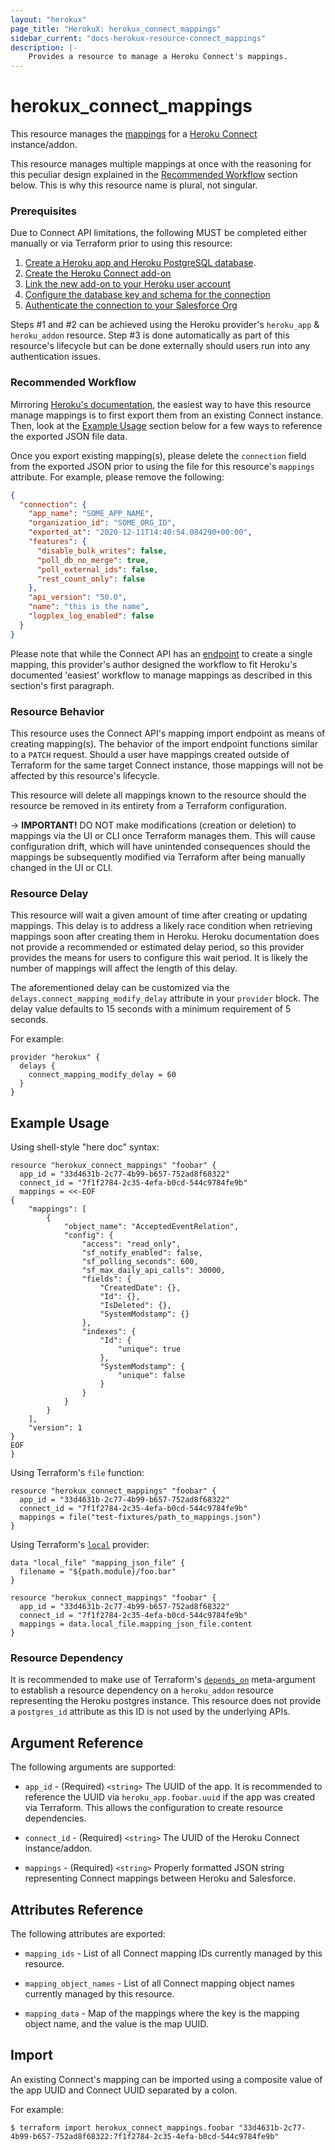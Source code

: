 ```yaml
---
layout: "herokux"
page_title: "HerokuX: herokux_connect_mappings"
sidebar_current: "docs-herokux-resource-connect_mappings"
description: |-
    Provides a resource to manage a Heroku Connect's mappings.
---
```


# herokux\_connect\_mappings

This resource manages the [mappings](https://devcenter.heroku.com/articles/heroku-connect#mapping-objects)
for a [Heroku Connect](https://devcenter.heroku.com/articles/heroku-connect) instance/addon.

This resource manages multiple mappings at once with the reasoning for this peculiar design explained in the
[Recommended Workflow](#recommended-workflow) section below. This is why this resource name is plural,
not singular.

### Prerequisites

Due to Connect API limitations, the following MUST be completed either manually or via Terraform prior to using this resource:

1. [Create a Heroku app and Heroku PostgreSQL database](https://devcenter.heroku.com/articles/heroku-connect-api#step-1-create-a-heroku-app-and-heroku-postgresql-database).
1. [Create the Heroku Connect add-on](https://devcenter.heroku.com/articles/heroku-connect-api#step-2-create-the-heroku-connect-add-on)
1. [Link the new add-on to your Heroku user account](https://devcenter.heroku.com/articles/heroku-connect-api#step-3-link-the-new-add-on-to-your-heroku-user-account)
1. [Configure the database key and schema for the connection](https://devcenter.heroku.com/articles/heroku-connect-api#step-4-configure-the-database-key-and-schema-for-the-connection)
1. [Authenticate the connection to your Salesforce Org](https://devcenter.heroku.com/articles/heroku-connect-api#step-5-authenticate-the-connection-to-your-salesforce-org)

Steps #1 and #2 can be achieved using the Heroku provider's `heroku_app` & `heroku_addon` resource.
Step #3 is done automatically as part of this resource's lifecycle but can be done externally should
users run into any authentication issues.

### Recommended Workflow
Mirroring [Heroku's documentation](https://devcenter.heroku.com/articles/heroku-connect-api#step-6-import-a-mapping-configuration),
the easiest way to have this resource manage mappings is to first export them from an existing Connect instance.
Then, look at the [Example Usage](#example-usage) section below for a few ways to reference the exported JSON file data.

Once you export existing mapping(s), please delete the `connection` field from the exported JSON prior to using the file
for this resource's `mappings` attribute. For example, please remove the following:

```json
{
  "connection": {
    "app_name": "SOME_APP_NAME",
    "organization_id": "SOME_ORG_ID",
    "exported_at": "2020-12-11T14:40:54.084290+00:00",
    "features": {
      "disable_bulk_writes": false,
      "poll_db_no_merge": true,
      "poll_external_ids": false,
      "rest_count_only": false
    },
    "api_version": "50.0",
    "name": "this is the name",
    "logplex_log_enabled": false
  }
}
```

Please note that while the Connect API has an [endpoint](https://devcenter.heroku.com/articles/heroku-connect-api#create-a-new-mapping)
to create a single mapping, this provider's author designed the workflow to fit Heroku's documented 'easiest' workflow
to manage mappings as described in this section's first paragraph.

### Resource Behavior
This resource uses the Connect API's mapping import endpoint as means of creating mapping(s). The behavior of the import
endpoint functions similar to a `PATCH` request. Should a user have mappings created outside of Terraform
for the same target Connect instance, those mappings will not be affected by this resource's lifecycle.

This resource will delete all mappings known to the resource should the resource be removed in its entirety
from a Terraform configuration.

-> **IMPORTANT!**
DO NOT make modifications (creation or deletion) to mappings via the UI or CLI once Terraform manages them.
This will cause configuration drift, which will have unintended consequences should the mappings be subsequently modified
via Terraform after being manually changed in the UI or CLI.

### Resource Delay
This resource will wait a given amount of time after creating or updating mappings. This delay is to address a likely
race condition when retrieving mappings soon after creating them in Heroku. Heroku documentation does not provide
a recommended or estimated delay period, so this provider provides the means for users to configure this wait period.
It is likely the number of mappings will affect the length of this delay.

The aforementioned delay can be customized via the `delays.connect_mapping_modify_delay` attribute in your `provider` block.
The delay value defaults to 15 seconds with a minimum requirement of 5 seconds.

For example:

```hcl-terraform
provider "herokux" {
  delays {
    connect_mapping_modify_delay = 60
  }
}
```

## Example Usage

Using shell-style "here doc" syntax:

```hcl-terraform
resource "herokux_connect_mappings" "foobar" {
  app_id = "33d4631b-2c77-4b99-b657-752ad8f68322"
  connect_id = "7f1f2784-2c35-4efa-b0cd-544c9784fe9b"
  mappings = <<-EOF
{
    "mappings": [
        {
            "object_name": "AcceptedEventRelation",
            "config": {
                "access": "read_only",
                "sf_notify_enabled": false,
                "sf_polling_seconds": 600,
                "sf_max_daily_api_calls": 30000,
                "fields": {
                    "CreatedDate": {},
                    "Id": {},
                    "IsDeleted": {},
                    "SystemModstamp": {}
                },
                "indexes": {
                    "Id": {
                        "unique": true
                    },
                    "SystemModstamp": {
                        "unique": false
                    }
                }
            }
        }
    ],
    "version": 1
}
EOF
}
```

Using Terraform's `file` function:

```hcl-terraform
resource "herokux_connect_mappings" "foobar" {
  app_id = "33d4631b-2c77-4b99-b657-752ad8f68322"
  connect_id = "7f1f2784-2c35-4efa-b0cd-544c9784fe9b"
  mappings = file("test-fixtures/path_to_mappings.json")
}
```

Using Terraform's [`local`](https://registry.terraform.io/providers/hashicorp/local/latest/docs/data-sources/file)
provider:

```hcl-terraform
data "local_file" "mapping_json_file" {
  filename = "${path.module}/foo.bar"
}

resource "herokux_connect_mappings" "foobar" {
  app_id = "33d4631b-2c77-4b99-b657-752ad8f68322"
  connect_id = "7f1f2784-2c35-4efa-b0cd-544c9784fe9b"
  mappings = data.local_file.mapping_json_file.content
}
```

### Resource Dependency
It is recommended to make use of Terraform's [`depends_on`](https://www.terraform.io/docs/configuration/meta-arguments/depends_on.html)
meta-argument to establish a resource dependency on a `heroku_addon` resource representing the Heroku postgres instance.
This resource does not provide a `postgres_id` attribute as this ID is not used by the underlying APIs.

## Argument Reference

The following arguments are supported:

* `app_id` - (Required) `<string>` The UUID of the app. It is recommended to reference the UUID via
`heroku_app.foobar.uuid` if the app was created via Terraform. This allows the configuration to create
resource dependencies.

* `connect_id` - (Required) `<string>` The UUID of the Heroku Connect instance/addon.

* `mappings` - (Required) `<string>` Properly formatted JSON string representing Connect mappings
between Heroku and Salesforce.

## Attributes Reference

The following attributes are exported:

* `mapping_ids` - List of all Connect mapping IDs currently managed by this resource.

* `mapping_object_names` - List of all Connect mapping object names currently managed by this resource.

* `mapping_data` - Map of the mappings where the key is the mapping object name, and the value is the map UUID.

## Import

An existing Connect's mapping can be imported using a composite value of the app UUID and Connect UUID
separated by a colon.

For example:

```shell script
$ terraform import herokux_connect_mappings.foobar "33d4631b-2c77-4b99-b657-752ad8f68322:7f1f2784-2c35-4efa-b0cd-544c9784fe9b"
```
